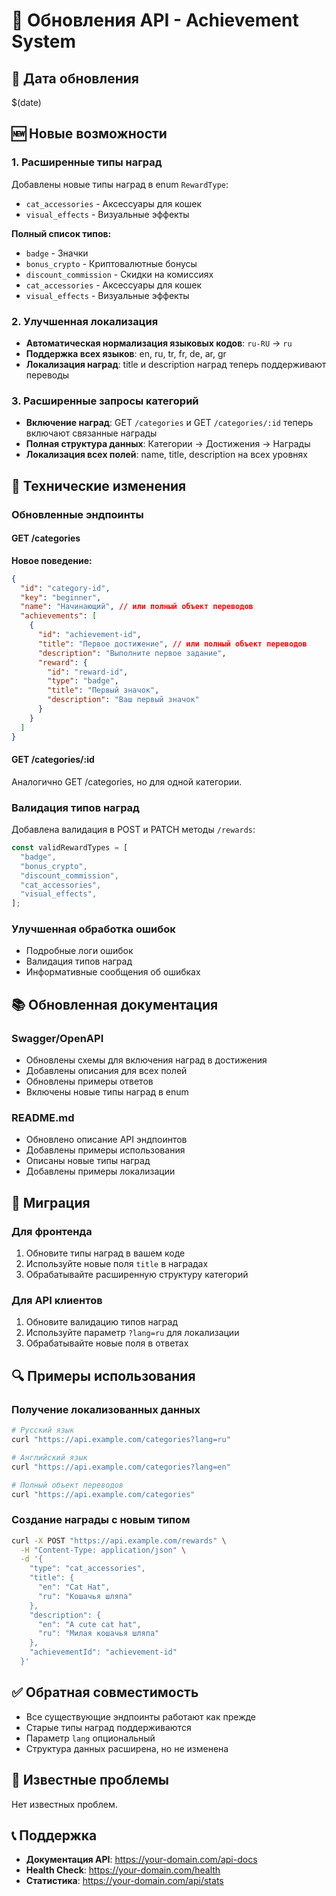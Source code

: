 # 🔄 Обновления API - Achievement System

## 📅 Дата обновления

$(date)

## 🆕 Новые возможности

### 1. Расширенные типы наград

Добавлены новые типы наград в enum `RewardType`:

- `cat_accessories` - Аксессуары для кошек
- `visual_effects` - Визуальные эффекты

**Полный список типов:**

- `badge` - Значки
- `bonus_crypto` - Криптовалютные бонусы
- `discount_commission` - Скидки на комиссиях
- `cat_accessories` - Аксессуары для кошек
- `visual_effects` - Визуальные эффекты

### 2. Улучшенная локализация

- **Автоматическая нормализация языковых кодов**: `ru-RU` → `ru`
- **Поддержка всех языков**: en, ru, tr, fr, de, ar, gr
- **Локализация наград**: title и description наград теперь поддерживают переводы

### 3. Расширенные запросы категорий

- **Включение наград**: GET `/categories` и GET `/categories/:id` теперь включают связанные награды
- **Полная структура данных**: Категории → Достижения → Награды
- **Локализация всех полей**: name, title, description на всех уровнях

## 🔧 Технические изменения

### Обновленные эндпоинты

#### GET /categories

**Новое поведение:**

```json
{
  "id": "category-id",
  "key": "beginner",
  "name": "Начинающий", // или полный объект переводов
  "achievements": [
    {
      "id": "achievement-id",
      "title": "Первое достижение", // или полный объект переводов
      "description": "Выполните первое задание",
      "reward": {
        "id": "reward-id",
        "type": "badge",
        "title": "Первый значок",
        "description": "Ваш первый значок"
      }
    }
  ]
}
```

#### GET /categories/:id

Аналогично GET /categories, но для одной категории.

### Валидация типов наград

Добавлена валидация в POST и PATCH методы `/rewards`:

```javascript
const validRewardTypes = [
  "badge",
  "bonus_crypto",
  "discount_commission",
  "cat_accessories",
  "visual_effects",
];
```

### Улучшенная обработка ошибок

- Подробные логи ошибок
- Валидация типов наград
- Информативные сообщения об ошибках

## 📚 Обновленная документация

### Swagger/OpenAPI

- Обновлены схемы для включения наград в достижения
- Добавлены описания для всех полей
- Обновлены примеры ответов
- Включены новые типы наград в enum

### README.md

- Обновлено описание API эндпоинтов
- Добавлены примеры использования
- Описаны новые типы наград
- Добавлены примеры локализации

## 🚀 Миграция

### Для фронтенда

1. Обновите типы наград в вашем коде
2. Используйте новые поля `title` в наградах
3. Обрабатывайте расширенную структуру категорий

### Для API клиентов

1. Обновите валидацию типов наград
2. Используйте параметр `?lang=ru` для локализации
3. Обрабатывайте новые поля в ответах

## 🔍 Примеры использования

### Получение локализованных данных

```bash
# Русский язык
curl "https://api.example.com/categories?lang=ru"

# Английский язык
curl "https://api.example.com/categories?lang=en"

# Полный объект переводов
curl "https://api.example.com/categories"
```

### Создание награды с новым типом

```bash
curl -X POST "https://api.example.com/rewards" \
  -H "Content-Type: application/json" \
  -d '{
    "type": "cat_accessories",
    "title": {
      "en": "Cat Hat",
      "ru": "Кошачья шляпа"
    },
    "description": {
      "en": "A cute cat hat",
      "ru": "Милая кошачья шляпа"
    },
    "achievementId": "achievement-id"
  }'
```

## ✅ Обратная совместимость

- Все существующие эндпоинты работают как прежде
- Старые типы наград поддерживаются
- Параметр `lang` опциональный
- Структура данных расширена, но не изменена

## 🐛 Известные проблемы

Нет известных проблем.

## 📞 Поддержка

- **Документация API**: https://your-domain.com/api-docs
- **Health Check**: https://your-domain.com/health
- **Статистика**: https://your-domain.com/api/stats
